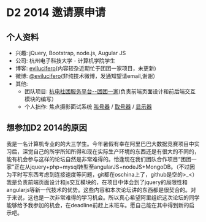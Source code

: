# D2 2014 邀请票申请

## 个人资料

- 兴趣: jQuery, Bootstrap, node.js, Augular JS
- 公司: 杭州电子科技大学 - 计算机学院学生
- 博客: [evilucifero](http://evlcfrwdprs.sinaapp.com)(内容较杂近期忙于团团一家项目，未更新)
- 微博: [@evilucifero](http://weibo.com/evilucifero)(非纯技术微博，发通知望请email,谢谢）
- 其他:
	+ 团队项目: [杭电社团服务平台--团团一家](http://www.etuan.org)(负责前端页面设计和前后端交互模块的编写）
	+ 个人拙作: 焦点摄影面试系统 [叫号器](http://focus.evilucifero.com/call) / [取号器](http://focus.evilucifero.com/print) / [显示器](http://focus.evilucifero.com/show)

## 想参加D2 2014的原因

我是一名计算机专业的的大三学生。今年暑假有幸在阿里巴巴大数据竞赛项目中实习后，深觉自己的所学所知所得和现在实际生产环境的东西还是有很大的不同的，能有机会参与这样的论坛自然是非常难得的。恰逢现在我们团队合作项目“团团一家”正在从jquery+php+mysql转型至angularJS+nodeJS+MongoDB。（不过因为平时写东西考虑到连接速度等问题，git都在oschina上了，github是空的>_<）我是负责前端页面设计和js交互模块的，在项目中体会到了jquery的局限性和angularjs等新一代技术的优势。这些内容和本次论坛讲的东西都是很契合的。对于来说，这也是一次非常难得的学习机会。所以真心希望阿里组织这次论坛的同学能够给予我参加的机会，在deadline前赶上末班车。愿自己能在其中得到新的启示吧。